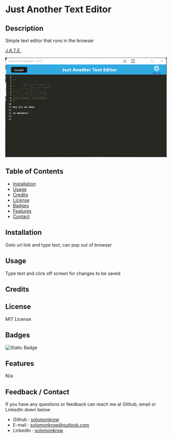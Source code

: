 # Just Another Text Editor

## Description

Simple text editor that runs in the browser

[J.A.T.E.](https://salty-eyrie-14505-cc3b5c43a96e.herokuapp.com/)

![Alt text](image.png)

  
## Table of Contents
   
- [Installation](#installation)
- [Usage](#usage)
- [Credits](#credits)
- [License](#license)
- [Badges](#badges)
- [Features](#features)
- [Contact](#contact)
  
## Installation
  
Goto url link and type text, can pop out of browser 
  
## Usage
  
Type text and click off screen for changes to be saved
  
## Credits
  

  
## License
  
MIT License
  
## Badges
    
![Static Badge](https://img.shields.io/badge/SMU%20EDx%20bootcamp-red)
  
## Features
  
N/a

## Feedback / Contact

If you have any questions or feedback can reach me at Github, email or LinkedIn down below

* Github : [solomonkrow](https://www.github.com/solomonkrow)
* E-mail : solomonkrow@outlook.com
* LinkedIn : [solomonkrow](https://www.linkedin.com/in/solomonkrow)

